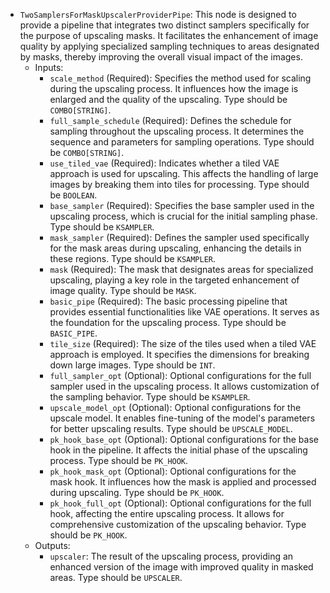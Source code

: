- `TwoSamplersForMaskUpscalerProviderPipe`: This node is designed to provide a pipeline that integrates two distinct samplers specifically for the purpose of upscaling masks. It facilitates the enhancement of image quality by applying specialized sampling techniques to areas designated by masks, thereby improving the overall visual impact of the images.
    - Inputs:
        - `scale_method` (Required): Specifies the method used for scaling during the upscaling process. It influences how the image is enlarged and the quality of the upscaling. Type should be `COMBO[STRING]`.
        - `full_sample_schedule` (Required): Defines the schedule for sampling throughout the upscaling process. It determines the sequence and parameters for sampling operations. Type should be `COMBO[STRING]`.
        - `use_tiled_vae` (Required): Indicates whether a tiled VAE approach is used for upscaling. This affects the handling of large images by breaking them into tiles for processing. Type should be `BOOLEAN`.
        - `base_sampler` (Required): Specifies the base sampler used in the upscaling process, which is crucial for the initial sampling phase. Type should be `KSAMPLER`.
        - `mask_sampler` (Required): Defines the sampler used specifically for the mask areas during upscaling, enhancing the details in these regions. Type should be `KSAMPLER`.
        - `mask` (Required): The mask that designates areas for specialized upscaling, playing a key role in the targeted enhancement of image quality. Type should be `MASK`.
        - `basic_pipe` (Required): The basic processing pipeline that provides essential functionalities like VAE operations. It serves as the foundation for the upscaling process. Type should be `BASIC_PIPE`.
        - `tile_size` (Required): The size of the tiles used when a tiled VAE approach is employed. It specifies the dimensions for breaking down large images. Type should be `INT`.
        - `full_sampler_opt` (Optional): Optional configurations for the full sampler used in the upscaling process. It allows customization of the sampling behavior. Type should be `KSAMPLER`.
        - `upscale_model_opt` (Optional): Optional configurations for the upscale model. It enables fine-tuning of the model's parameters for better upscaling results. Type should be `UPSCALE_MODEL`.
        - `pk_hook_base_opt` (Optional): Optional configurations for the base hook in the pipeline. It affects the initial phase of the upscaling process. Type should be `PK_HOOK`.
        - `pk_hook_mask_opt` (Optional): Optional configurations for the mask hook. It influences how the mask is applied and processed during upscaling. Type should be `PK_HOOK`.
        - `pk_hook_full_opt` (Optional): Optional configurations for the full hook, affecting the entire upscaling process. It allows for comprehensive customization of the upscaling behavior. Type should be `PK_HOOK`.
    - Outputs:
        - `upscaler`: The result of the upscaling process, providing an enhanced version of the image with improved quality in masked areas. Type should be `UPSCALER`.
